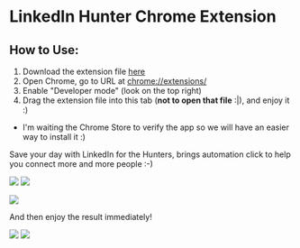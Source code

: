 # LinkedIn Hunter Chrome Extension

## How to Use:

1. Download the extension file [here](https://github.com/huynhminhtufu/linkedin-hunter/raw/master/linkedin-hunnter.crx)
2. Open Chrome, go to URL at [chrome://extensions/](chrome://extensions/)
3. Enable "Developer mode" (look on the top right)
4. Drag the extension file into this tab (**not to open that file** :|), and enjoy it :)

- I'm waiting the Chrome Store to verify the app so we will have an easier way to install it :)

Save your day with LinkedIn for the Hunters, brings automation click to help you connect more and more people :-)

![](https://i.imgur.com/881RHDh.png)
![](https://i.imgur.com/vfwyuoK.png)

![](https://i.imgur.com/kyz0yQZ.png)

And then enjoy the result immediately!

![](https://i.imgur.com/18CGxMS.png)
![](https://i.imgur.com/mvRmHW4.png)
